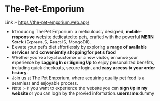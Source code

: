 # The-Pet-Emporium 
Link :- https://the-pet-emporium.web.app/

* Introducing The Pet Emporium, a meticulously designed, **mobile-responsive** website dedicated to pets, crafted with the powerful **MERN Stack**  (ExpressJS, ReactJS, MongoDB).  
* Elevate your pet's diet effortlessly by exploring a **range of available services** and **conveniently shopping for pet's food**.   
* Whether you're a loyal customer or a new visitor, enhance your experience by **Logging In or Signing Up** to enjoy personalized benefits, including quick checkouts, secure login, and **easy access to your order history**.  
* Join us at The Pet Emporium, where acquiring quality pet food is a seamless and enjoyable process.
* Note :- If you want to experience the website you can **sign Up in my website** or you can login by the provied information.
 **username**:dummy
  
  
